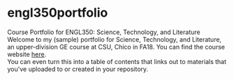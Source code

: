 # engl350portfolio
Course Portfolio for ENGL350: Science, Technology, and Literature
Welcome to my (sample) portfolio for Science, Technology, and Literature, an upper-division GE course at CSU, Chico in FA18.
You can find the course website [here](https://engl350.tumblr.com/).
<br>
You can even turn this into a table of contents that links out to materials that you've uploaded to or created in your repository.
      
